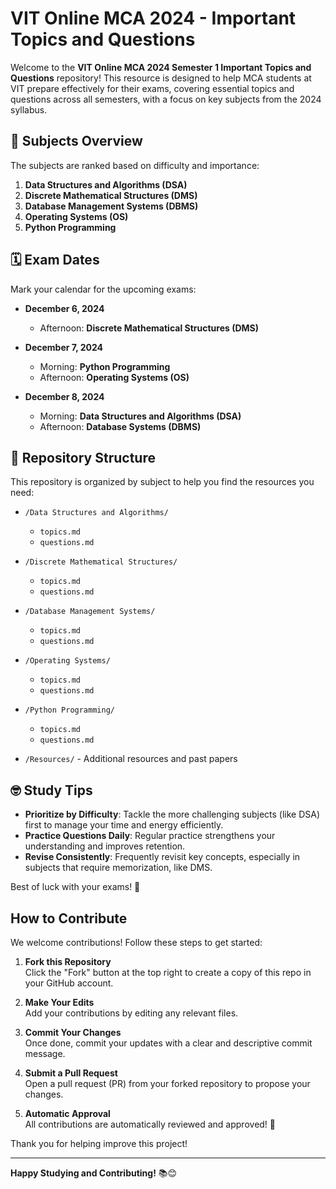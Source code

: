 # VIT Online MCA 2024 - Important Topics and Questions

Welcome to the **VIT Online MCA 2024 Semester 1 Important Topics and Questions** repository! This resource is designed to help MCA students at VIT prepare effectively for their exams, covering essential topics and questions across all semesters, with a focus on key subjects from the 2024 syllabus.

## 📘 Subjects Overview

The subjects are ranked based on difficulty and importance:

1. **Data Structures and Algorithms (DSA)**
2. **Discrete Mathematical Structures (DMS)**
3. **Database Management Systems (DBMS)**
4. **Operating Systems (OS)**
5. **Python Programming**

## 🗓️ Exam Dates

Mark your calendar for the upcoming exams:

- **December 6, 2024**
  - Afternoon: **Discrete Mathematical Structures (DMS)**

- **December 7, 2024**
  - Morning: **Python Programming**
  - Afternoon: **Operating Systems (OS)**

- **December 8, 2024**
  - Morning: **Data Structures and Algorithms (DSA)**
  - Afternoon: **Database Systems (DBMS)**

## 📂 Repository Structure

This repository is organized by subject to help you find the resources you need:

- `/Data Structures and Algorithms/`
  - `topics.md`
  - `questions.md`

- `/Discrete Mathematical Structures/`
  - `topics.md`
  - `questions.md`

- `/Database Management Systems/`
  - `topics.md`
  - `questions.md`

- `/Operating Systems/`
  - `topics.md`
  - `questions.md`

- `/Python Programming/`
  - `topics.md`
  - `questions.md`

- `/Resources/` - Additional resources and past papers

## 🤓 Study Tips

- **Prioritize by Difficulty**: Tackle the more challenging subjects (like DSA) first to manage your time and energy efficiently.
- **Practice Questions Daily**: Regular practice strengthens your understanding and improves retention.
- **Revise Consistently**: Frequently revisit key concepts, especially in subjects that require memorization, like DMS.

Best of luck with your exams! 🚀

## How to Contribute

We welcome contributions! Follow these steps to get started:

1. **Fork this Repository**  
   Click the "Fork" button at the top right to create a copy of this repo in your GitHub account.

2. **Make Your Edits**  
   Add your contributions by editing any relevant files.

3. **Commit Your Changes**  
   Once done, commit your updates with a clear and descriptive commit message.

4. **Submit a Pull Request**  
   Open a pull request (PR) from your forked repository to propose your changes.

5. **Automatic Approval**  
   All contributions are automatically reviewed and approved! 🎉

Thank you for helping improve this project!

---

**Happy Studying and Contributing!** 📚😊
